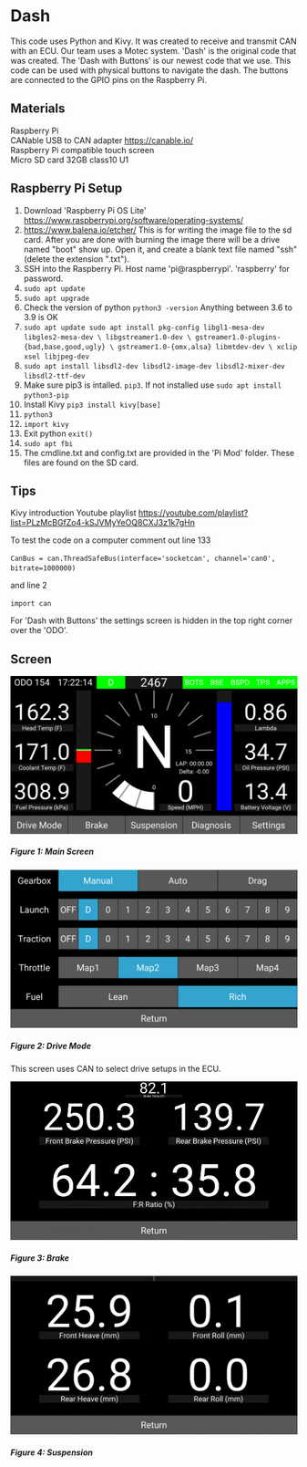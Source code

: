 # Dash
This code uses Python and Kivy. It was created to receive and transmit CAN with an ECU. Our team uses a Motec system.
'Dash' is the original code that was created. The 'Dash with Buttons' is our newest code that we use. This code can be used with physical buttons to navigate the dash. The buttons are connected to the GPIO pins on the Raspberry Pi. 
## Materials
Raspberry Pi <br />
CANable USB to CAN adapter 
  https://canable.io/ <br />
Raspberry Pi compatible touch screen <br />
Micro SD card 32GB class10 U1
 
## Raspberry Pi Setup
1. Download 'Raspberry Pi OS Lite' https://www.raspberrypi.org/software/operating-systems/
2.	https://www.balena.io/etcher/
This is for writing the image file to the sd card. After you are done with burning the image there will be a drive named "boot" show up.
Open it, and create a blank text file named "ssh" (delete the extension ".txt").
3. SSH into the Raspberry Pi. Host name 'pi@raspberrypi'. 'raspberry' for password.
4. `sudo apt update`
5. `sudo apt upgrade`
6. Check the version of python `python3 -version` Anything between 3.6 to 3.9 is OK
7. `sudo apt update
    sudo apt install pkg-config libgl1-mesa-dev libgles2-mesa-dev \
    libgstreamer1.0-dev \
    gstreamer1.0-plugins-{bad,base,good,ugly} \
    gstreamer1.0-{omx,alsa} libmtdev-dev \
    xclip xsel libjpeg-dev`
8. `sudo apt install libsdl2-dev libsdl2-image-dev libsdl2-mixer-dev libsdl2-ttf-dev`
9. Make sure pip3 is intalled. `pip3`. If not installed use `sudo apt install python3-pip`
10. Install Kivy `pip3 install kivy[base]`
11. `python3`
12. `import kivy`
13. Exit python `exit()`
14. `sudo apt fbi`
15. The cmdline.txt and config.txt are provided in the 'Pi Mod' folder. These files are found on the SD card. 

## Tips

Kivy introduction Youtube playlist https://youtube.com/playlist?list=PLzMcBGfZo4-kSJVMyYeOQ8CXJ3z1k7gHn  <br />

To test the code on a computer comment out line 133

`CanBus = can.ThreadSafeBus(interface='socketcan', channel='can0', bitrate=1000000)` <br />

and line 2 <br />

`import can`<br />

For 'Dash with Buttons' the settings screen is hidden in the top right corner over the 'ODO'.<br />



## Screen


![basic Page](Pictures/Picture1.png)
##### Figure 1: Main Screen


![basic Page](Pictures/Picture2.png)
##### Figure 2: Drive Mode 
This screen uses CAN to select drive setups in the ECU.


![basic Page](Pictures/Picture3.png)
##### Figure 3: Brake



![basic Page](Pictures/Picture4.png)
##### Figure 4: Suspension

